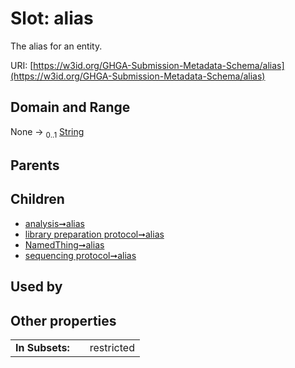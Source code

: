 
# Slot: alias


The alias for an entity.

URI: [https://w3id.org/GHGA-Submission-Metadata-Schema/alias](https://w3id.org/GHGA-Submission-Metadata-Schema/alias)


## Domain and Range

None &#8594;  <sub>0..1</sub> [String](types/String.md)

## Parents


## Children

 *  [analysis➞alias](analysis_alias.md)
 *  [library preparation protocol➞alias](library_preparation_protocol_alias.md)
 *  [NamedThing➞alias](named_thing_alias.md)
 *  [sequencing protocol➞alias](sequencing_protocol_alias.md)

## Used by


## Other properties

|                 |     |            |
| --------------- | --- | ---------- |
| **In Subsets:** |     | restricted |

